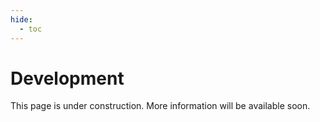 ```yaml
---
hide:
  - toc
---
```


# Development

This page is under construction. More information will be available soon.
